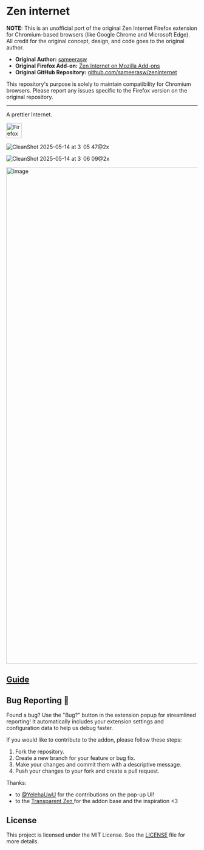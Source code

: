 # Zen internet


**NOTE:** This is an unofficial port of the original Zen Internet Firefox extension for Chromium-based browsers (like Google Chrome and Microsoft Edge). All credit for the original concept, design, and code goes to the original author.

*   **Original Author:** [sameerasw](https://www.sameerasw.com/)
*   **Original Firefox Add-on:** [Zen Internet on Mozilla Add-ons](https://addons.mozilla.org/en-US/firefox/addon/zen-internet/)
*   **Original GitHub Repository:** [github.com/sameerasw/zeninternet](https://github.com/sameerasw/zeninternet)

This repository's purpose is solely to maintain compatibility for Chromium browsers. Please report any issues specific to the Firefox version on the original repository.

---

A prettier Internet.

<a href="https://addons.mozilla.org/en-US/firefox/addon/zen-internet/">
    <img alt="Firefox Add-Ons" src="https://blog.mozilla.org/addons/files/2015/11/get-the-addon.png" height="40">
</a>
<br>

![CleanShot 2025-05-14 at 3  05 47@2x](https://github.com/user-attachments/assets/0f46a0b2-8857-4c54-98ca-8503f5fb933c)

![CleanShot 2025-05-14 at 3  06 09@2x](https://github.com/user-attachments/assets/be7a8079-43a5-40f4-973c-fa2632d0fc25)

<img width="1305" alt="image" src="https://github.com/user-attachments/assets/3086e330-df6e-4164-b4cd-ae102ebe7a4f" />

## [Guide](https://www.sameerasw.com/zen)

## Bug Reporting 🐛

Found a bug? Use the "Bug?" button in the extension popup for streamlined reporting! It automatically includes your extension settings and configuration data to help us debug faster.

If you would like to contribute to the addon, please follow these steps:

1. Fork the repository.
2. Create a new branch for your feature or bug fix.
3. Make your changes and commit them with a descriptive message.
4. Push your changes to your fork and create a pull request.

Thanks:

- to [@YelehaUwU](https://github.com/YelehaUwU) for the contributions on the pop-up UI!
- to the [Transparent Zen ](https://github.com/frostybiscuit/transparent-zen) for the addon base and the inspiration <3

## License

This project is licensed under the MIT License. See the [LICENSE](LICENSE) file for more details.


